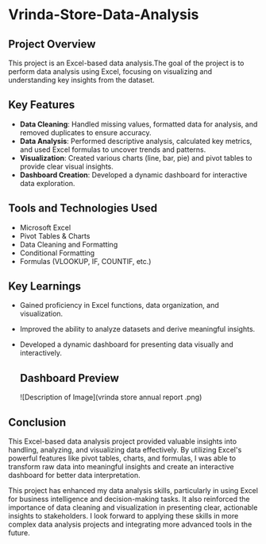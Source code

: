 # Vrinda-Store-Data-Analysis

## Project Overview
This project is an Excel-based data analysis.The goal of the project is to perform data analysis using Excel, focusing on visualizing and understanding key insights from the dataset.

## Key Features
- **Data Cleaning**: Handled missing values, formatted data for analysis, and removed duplicates to ensure accuracy.
- **Data Analysis**: Performed descriptive analysis, calculated key metrics, and used Excel formulas to uncover trends and patterns.
- **Visualization**: Created various charts (line, bar, pie) and pivot tables to provide clear visual insights.
- **Dashboard Creation**: Developed a dynamic dashboard for interactive data exploration.

## Tools and Technologies Used
- Microsoft Excel
- Pivot Tables & Charts
- Data Cleaning and Formatting
- Conditional Formatting
- Formulas (VLOOKUP, IF, COUNTIF, etc.)

## Key Learnings
- Gained proficiency in Excel functions, data organization, and visualization.
- Improved the ability to analyze datasets and derive meaningful insights.
- Developed a dynamic dashboard for presenting data visually and interactively.
  
  ## Dashboard Preview
  ![Description of Image](vrinda store annual report .png)


## Conclusion
This Excel-based data analysis project provided valuable insights into handling, analyzing, and visualizing data effectively. By utilizing Excel's powerful features like pivot tables, charts, and formulas, I was able to transform raw data into meaningful insights and create an interactive dashboard for better data interpretation. 

This project has enhanced my data analysis skills, particularly in using Excel for business intelligence and decision-making tasks. It also reinforced the importance of data cleaning and visualization in presenting clear, actionable insights to stakeholders. I look forward to applying these skills in more complex data analysis projects and integrating more advanced tools in the future.
